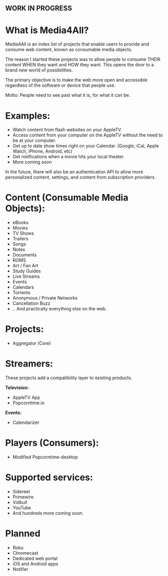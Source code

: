 ## WORK IN PROGRESS

# What is Media4All?
Media4All is an index list of projects that enable users to provide and consume web content, known as consumable
media objects.

The reason I started these projects was to allow people to consume THEIR content WHEN they want and HOW they want.
This opens the door to a brand new world of possibilities.

The primary objective is to make the web more open and accessible regardless of the software or device that people use.

Motto: People need to see past what it is, for what it can be.

# Examples:
  * Watch content from flash websites on your AppleTV.
  * Access content from your computer on the AppleTV without the need to be at your computer.
  * Get up to date show times right on your Calendar. (Google, iCal, Apple Watch, iPhone, Android, etc)
  * Get notifications when a movie hits your local theater.
  * More coming soon

In the future, there will also be an authentication API to allow more personalized content, settings, and
content from subscription providers.

# Content (Consumable Media Objects):
* eBooks
* Movies
* TV Shows
* Trailers
* Songs
* Notes
* Documents
* ROMS
* Art / Fan Art
* Study Guides
* Live Streams
* Events
* Calendars
* Torrents
* Anonymous / Private Networks
* Cancellation Buzz
* .. And practically everything else on the web.

# Projects:
* Aggregator (Core)

# Streamers: 
These projects add a compatibility layer to existing products.

**Television:**
 * AppleTV App
 * Popcorntime.io
 
**Events:**
 * Calendarizer

# Players (Consumers):
* Modified Popcorntime-desktop

# Supported services:
* Sidereel
* Primewire
* Vidbull
* YouTube
* And hundreds more coming soon.

# Planned
* Roku
* Chromecast
* Dedicated web portal
* iOS and Android apps
* Notifier
